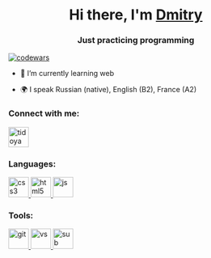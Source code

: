 <h1 align="center">Hi there, I'm <a href="https://github.com/tidoya" target="_blank">Dmitry</a> </h1>
<h3 align="center">Just practicing programming</h3>

[![codewars](https://www.codewars.com/users/tidoya/badges/small)](https://www.codewars.com/users/tidoya)  


- 🌱 I’m currently learning web

- 🌍 I speak Russian (native), English (B2), France (A2)

### Connect with me:
<p align="left">
<a href="https://t.me/add_liby" target="blank"><img align="center" src="https://www.google.com/url?sa=i&url=https%3A%2F%2Fwww.flaticon.com%2Fru%2Ffree-icon%2Ftelegram-logo_87413&psig=AOvVaw2P6EIr3AA2A3Mn0CJBcjid&ust=1674224384144000&source=images&cd=vfe&ved=0CBAQjRxqFwoTCNDY1__p0_wCFQAAAAAdAAAAABAE" alt="tidoya" height="40" width="40" /></a>
</p>

### Languages:
<p align="left"> 
<a href="https://www.w3schools.com/css/" target="_blank" rel="noreferrer"> <img src="https://www.google.com/url?sa=i&url=https%3A%2F%2Ffontawesomeicons.com%2Fsvg%2Ficons%2Flogo-css3&psig=AOvVaw1g7gSWY_23AtKuALm3E7Tx&ust=1674224458812000&source=images&cd=vfe&ved=0CBAQjRxqFwoTCOjnjaPq0_wCFQAAAAAdAAAAABAE" alt="css3" width="40" height="40"/> </a> 
<a href="https://www.w3.org/html/" target="_blank" rel="noreferrer"> <img src="https://www.google.com/url?sa=i&url=https%3A%2F%2Fwww.svgrepo.com%2Fsvg%2F63893%2Fhtml5&psig=AOvVaw1vJO_i-aA14EmhAI9Bj5_e&ust=1674224508850000&source=images&cd=vfe&ved=0CBAQjRxqFwoTCIjNgrvq0_wCFQAAAAAdAAAAABAJ" alt="html5" width="40" height="40"/> </a> 
<a href="https://learn.javascript.ru/" target="_blank" rel="noreferrer"> <img src="https://www.google.com/url?sa=i&url=https%3A%2F%2Fwww.iconfinder.com%2Ficons%2F282802%2Fjavascript_js_icon&psig=AOvVaw2rfnnx-TxMKpQUdXJPoWYL&ust=1674224556258000&source=images&cd=vfe&ved=0CBAQjRxqFwoTCKCA1NHq0_wCFQAAAAAdAAAAABAJ" alt="js" width="40" height="40"/> </a> 
</p>

### Tools:
<p align="left"> 
<a href="https://git-scm.com/" target="_blank" rel="noreferrer"> <img src="https://www.google.com/url?sa=i&url=https%3A%2F%2Fcommons.wikimedia.org%2Fwiki%2FFile%3AGit-icon-black.svg&psig=AOvVaw3ZVxxwYkWIsm8iPJNdqFZ9&ust=1674224692824000&source=images&cd=vfe&ved=0CBAQjRxqFwoTCPjA3pLr0_wCFQAAAAAdAAAAABAE" alt="git" width="40" height="40"/> </a> 
<a href="https://code.visualstudio.com/" target="_blank" rel="noreferrer"> <img src="https://www.google.com/url?sa=i&url=https%3A%2F%2Fwww.svgrepo.com%2Fsvg%2F342347%2Fvisual-studio-code&psig=AOvVaw137_JZFPxcOchA-7xDXpFN&ust=1674224671513000&source=images&cd=vfe&ved=0CBAQjRxqFwoTCNCWyYjr0_wCFQAAAAAdAAAAABAE" alt="vs" width="40" height="40"/> </a> 
<a href="https://www.sublimetext.com/3" target="_blank" rel="noreferrer"> <img src="https://www.google.com/url?sa=i&url=https%3A%2F%2Ficonscout.com%2Ficons%2Fsublime-text&psig=AOvVaw0py2fOEbJvJ5ANRndjYmM_&ust=1674224728912000&source=images&cd=vfe&ved=0CBAQjRxqFwoTCMD9jKTr0_wCFQAAAAAdAAAAABAE" alt="sub" width="40" height="40"/> </a> 
</p>
